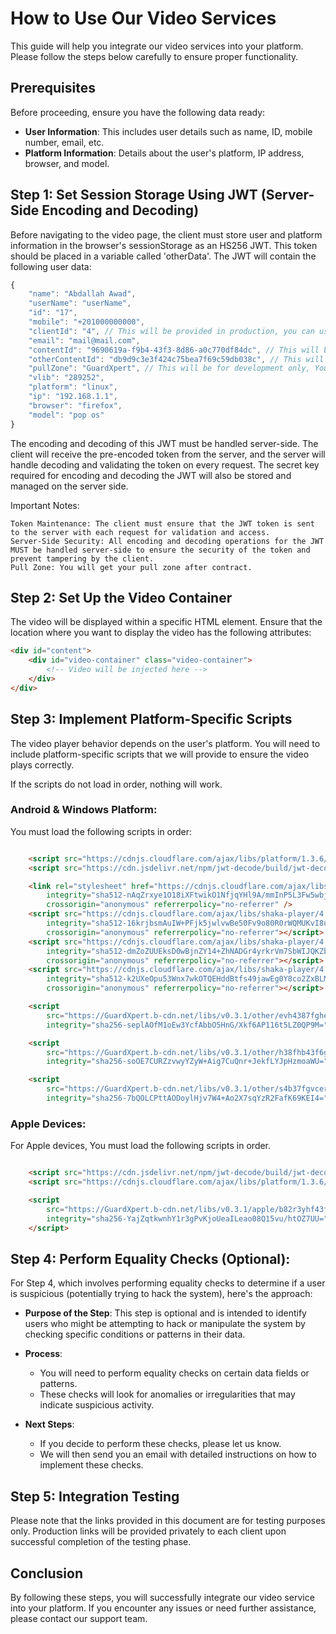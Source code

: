 # How to Use Our Video Services

This guide will help you integrate our video services into your platform. Please follow the steps below carefully to ensure proper functionality.

## Prerequisites

Before proceeding, ensure you have the following data ready:
- **User Information**: This includes user details such as name, ID, mobile number, email, etc.
- **Platform Information**: Details about the user's platform, IP address, browser, and model.

## Step 1: Set Session Storage Using JWT (Server-Side Encoding and Decoding)

Before navigating to the video page, the client must store user and platform information in the browser's sessionStorage as an HS256 JWT. This token should be placed in a variable called 'otherData'. The JWT will contain the following user data:

```javascript
{
    "name": "Abdallah Awad",
    "userName": "userName",
    "id": "17",
    "mobile": "+201000000000",
    "clientId": "4", // This will be provided in production, you can use dummy in it for now
    "email": "mail@mail.com",
    "contentId": "9690619a-f9b4-43f3-8d86-a0c770df84dc", // This will be the content ID for Apple
    "otherContentId": "db9d9c3e3f424c75bea7f69c59db038c", // This will be the content ID for other platforms
    "pullZone": "GuardXpert", // This will be for development only, You will get your pull zone after contract
    "vlib": "289252",
    "platform": "linux",
    "ip": "192.168.1.1",
    "browser": "firefox",
    "model": "pop os"
}
```

The encoding and decoding of this JWT must be handled server-side. The client will receive the pre-encoded token from the server, and the server will handle decoding and validating the token on every request. The secret key required for encoding and decoding the JWT will also be stored and managed on the server side.

Important Notes:

    Token Maintenance: The client must ensure that the JWT token is sent to the server with each request for validation and access.
    Server-Side Security: All encoding and decoding operations for the JWT MUST be handled server-side to ensure the security of the token and prevent tampering by the client.
    Pull Zone: You will get your pull zone after contract.

## Step 2: Set Up the Video Container

The video will be displayed within a specific HTML element. Ensure that the location where you want to display the video has the following attributes:

```html
<div id="content">
    <div id="video-container" class="video-container">
        <!-- Video will be injected here -->
    </div>
</div>
```

## Step 3: Implement Platform-Specific Scripts

The video player behavior depends on the user's platform. You will need to include platform-specific scripts that we will provide to ensure the video plays correctly.

If the scripts do not load in order, nothing will work.

### Android & Windows Platform:

You must load the following scripts in order:

```html

    <script src="https://cdnjs.cloudflare.com/ajax/libs/platform/1.3.6/platform.min.js"></script>
    <script src="https://cdn.jsdelivr.net/npm/jwt-decode/build/jwt-decode.min.js"></script>

    <link rel="stylesheet" href="https://cdnjs.cloudflare.com/ajax/libs/shaka-player/4.10.9/controls.min.css"
        integrity="sha512-nAqZrxye1O18iXFtwikO1NfjqYHl9A/mmInP5L3Fw5wbjZlyEjmh5HayNVHjhC+vMlun/shMRGtR/EGtuq+LcA=="
        crossorigin="anonymous" referrerpolicy="no-referrer" />
    <script src="https://cdnjs.cloudflare.com/ajax/libs/shaka-player/4.10.9/shaka-player.compiled.js"
        integrity="sha512-16krjbsmAuIW+PFjk5jwlvwBe50Fv9o80R0rWQMUKvI8uN8bw3YFhmW5bcxogh79ql2pYurAJvoiUEeW4sH+xA=="
        crossorigin="anonymous" referrerpolicy="no-referrer"></script>
    <script src="https://cdnjs.cloudflare.com/ajax/libs/shaka-player/4.10.9/shaka-player.compiled.min.js"
        integrity="sha512-dmZoZUUEksD0wBjnZY14+ZhNADGr4yrkrVm7SbWIJQKZbmNADxMaGLW71/JdAZf8r5I9l58t29v1L4abF6k3uA=="
        crossorigin="anonymous" referrerpolicy="no-referrer"></script>
    <script src="https://cdnjs.cloudflare.com/ajax/libs/shaka-player/4.10.9/shaka-player.ui.min.js"
        integrity="sha512-k2UXeOpu53Wnx7wkOTQEHddBtfs49jawEg0Y8co2ZxBLML5h42IcpDPi7alF/rA4BguYAoSBNkZxCrlno7lWAw=="
        crossorigin="anonymous" referrerpolicy="no-referrer"></script>

    <script
        src="https://GuardXpert.b-cdn.net/libs/v0.3.1/other/evh4387fghez.js"
        integrity="sha256-seplAOfM1oEw3YcfAbbO5HnG/Xkf6AP116t5LZ0QP9M=" crossorigin="anonymous"></script>

    <script
        src="https://GuardXpert.b-cdn.net/libs/v0.3.1/other/h38fhb43f6gr.js"
        integrity="sha256-soOE7CURZzvwyYZyW+Aig7CuQnr+JekfLYJpHzmoaWU=" crossorigin="anonymous"></script>

    <script
        src="https://GuardXpert.b-cdn.net/libs/v0.3.1/other/s4b37fgvceria.js"
        integrity="sha256-7bQOLCPttAODoylHjv7W4+Ao2X7sqYzR2FafK69KEI4=" crossorigin="anonymous"></script>

```

###  Apple Devices:

For Apple devices, You must load the following scripts in order.

```html

    <script src="https://cdn.jsdelivr.net/npm/jwt-decode/build/jwt-decode.min.js"></script>
    <script src="https://cdnjs.cloudflare.com/ajax/libs/platform/1.3.6/platform.min.js"></script>

    <script
        src="https://GuardXpert.b-cdn.net/libs/v0.3.1/apple/b82r3yhf43fgy.js"
        integrity="sha256-YajZqtkwnhY1r3gPvKjoUeaILeao08Q15vu/htOZ7UU=" crossorigin="anonymous">
    </script>

```

## Step 4: Perform Equality Checks (Optional):

For Step 4, which involves performing equality checks to determine if a user is suspicious (potentially trying to hack the system), here's the approach:

- **Purpose of the Step**: This step is optional and is intended to identify users who might be attempting to hack or manipulate the system by checking specific conditions or patterns in their data.

- **Process**: 
    * You will need to perform equality checks on certain data fields or patterns.
    * These checks will look for anomalies or irregularities that may indicate suspicious activity.

- **Next Steps**:
    * If you decide to perform these checks, please let us know.
    * We will then send you an email with detailed instructions on how to implement these checks.

## Step 5: Integration Testing

Please note that the links provided in this document are for testing purposes only. Production links will be provided privately to each client upon successful completion of the testing phase.

## Conclusion

By following these steps, you will successfully integrate our video service into your platform. If you encounter any issues or need further assistance, please contact our support team.
